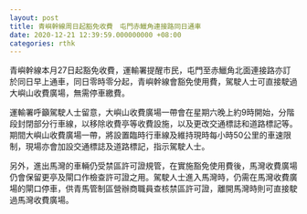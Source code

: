 ```yaml
---
layout: post
title: 青嶼幹線周日起豁免收費　屯門赤鱲角連接路同日通車
date: 2020-12-21 12:39:59.000000000 +08:00
categories: rthk
---
```


青嶼幹線本月27日起豁免收費，運輸署提醒市民，屯門至赤鱲角北面連接路亦訂於同日早上通車，同日零時零分起，青嶼幹線會豁免使用費，駕駛人士可直接駛過大嶼山收費廣場，無需停車繳費。

運輸署呼籲駕駛人士留意，大嶼山收費廣場一帶會在星期六晚上約9時開始，分階段封閉部分行車線，以移除收費亭等收費設施，以及更改交通標誌和道路標記等。期間大嶼山收費廣場一帶，將設置臨時行車線及維持現時每小時50公里的車速限制，現場亦會加設交通標誌及道路標記，指示駕駛人士。

另外，進出馬灣的車輛仍受禁區許可證規管，在實施豁免使用費後，馬灣收費廣場仍會保留更亭及閘口作檢查許可證之用。駕駛人士進入馬灣時，仍需在馬灣收費廣場的閘口停車，供青馬管制區營辦商職員查核禁區許可證，離開馬灣時則可直接駛過馬灣收費廣場。
